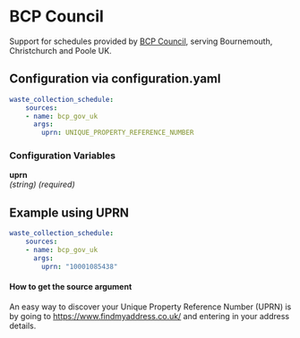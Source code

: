 # BCP Council

Support for schedules provided by [BCP Council](https://www.bcpcouncil.gov.uk/), serving Bournemouth, Christchurch and Poole UK.

## Configuration via configuration.yaml

```yaml
waste_collection_schedule:
    sources:
    - name: bcp_gov_uk
      args:
        uprn: UNIQUE_PROPERTY_REFERENCE_NUMBER
```

### Configuration Variables

**uprn**<br>
*(string) (required)*


## Example using UPRN
```yaml
waste_collection_schedule:
    sources:
    - name: bcp_gov_uk
      args:
        uprn: "10001085438"
```


#### How to get the source argument
An easy way to discover your Unique Property Reference Number (UPRN) is by going to https://www.findmyaddress.co.uk/ and entering in your address details.



